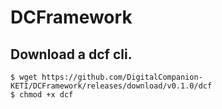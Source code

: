 # DCFramework

## Download a dcf cli.
```
$ wget https://github.com/DigitalCompanion-KETI/DCFramework/releases/download/v0.1.0/dcf
$ chmod +x dcf
```
